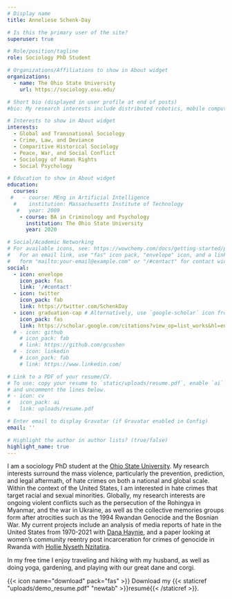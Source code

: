 ```yaml
---
# Display name
title: Anneliese Schenk-Day

# Is this the primary user of the site?
superuser: true

# Role/position/tagline
role: Sociology PhD Student

# Organizations/Affiliations to show in About widget
organizations:
  - name: The Ohio State University
    url: https://sociology.osu.edu/

# Short bio (displayed in user profile at end of posts)
#bio: My research interests include distributed robotics, mobile computing and programmable matter.

# Interests to show in About widget
interests:
  - Global and Transnational Sociology 
  - Crime, Law, and Deviance 
  - Comparitive Historical Sociology
  - Peace, War, and Social Conflict 
  - Sociology of Human Rights
  - Social Psychology 

# Education to show in About widget
education:
  courses:
 #   - course: MEng in Artificial Intelligence
  #    institution: Massachusetts Institute of Technology
   #   year: 2009
    - course: BA in Criminology and Psychology
      institution: The Ohio State University
      year: 2020

# Social/Academic Networking
# For available icons, see: https://wowchemy.com/docs/getting-started/page-builder/#icons
#   For an email link, use "fas" icon pack, "envelope" icon, and a link in the
#   form "mailto:your-email@example.com" or "/#contact" for contact widget.
social:
  - icon: envelope
    icon_pack: fas
    link: '/#contact'
  - icon: twitter
    icon_pack: fab
    link: https://twitter.com/SchenkDay
  - icon: graduation-cap # Alternatively, use `google-scholar` icon from `ai` icon pack
    icon_pack: fas
    link: https://scholar.google.com/citations?view_op=list_works&hl=en&user=IaS6OM0AAAAJ
  # - icon: github
    # icon_pack: fab
    # link: https://github.com/gcushen
  # - icon: linkedin
    # icon_pack: fab
    # link: https://www.linkedin.com/

# Link to a PDF of your resume/CV.
# To use: copy your resume to `static/uploads/resume.pdf`, enable `ai` icons in `params.toml`,
# and uncomment the lines below.
# - icon: cv
#   icon_pack: ai
#   link: uploads/resume.pdf

# Enter email to display Gravatar (if Gravatar enabled in Config)
email: ''

# Highlight the author in author lists? (true/false)
highlight_name: true
---
```

I am a sociology PhD student at the [Ohio State University](https://sociology.osu.edu/). My research interests surround the mass violence, particularly the prevention, prediction, and legal aftermath, of hate crimes on both a national and global scale. Within the context of the United States, I am interested in hate crimes that target racial and sexual minorities. Globally, my research interests are ongoing violent conflicts such as the persecution of the Rohingya in Myanmar, and the war in Ukraine, as well as the collective memories groups form after atrocities such as the 1994 Rwandan Genocide and the Bosnian War. My current projects include an analysis of media reports of hate in the United States from 1970-2021 with [Dana Haynie](https://sociology.osu.edu/people/haynie.7), and a paper looking at women’s community reentry post incarceration for crimes of genocide in Rwanda with [Hollie Nyseth Nzitatira](https://sociology.osu.edu/people/nzitatira.1).

In my free time I enjoy traveling and hiking with my husband, as well as doing yoga, gardening, and playing with our great dane and corgi.

{{< icon name="download" pack="fas" >}} Download my {{< staticref "uploads/demo_resume.pdf" "newtab" >}}resumé{{< /staticref >}}.
